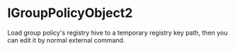 # IGroupPolicyObject2
Load group policy's registry hive to a temporary registry key path, then you can edit it by normal external command.
